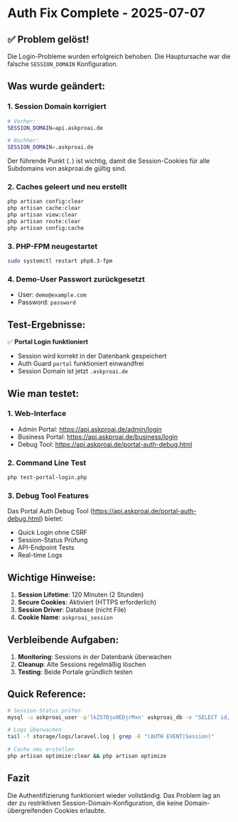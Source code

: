 # Auth Fix Complete - 2025-07-07

## ✅ Problem gelöst!

Die Login-Probleme wurden erfolgreich behoben. Die Hauptursache war die falsche `SESSION_DOMAIN` Konfiguration.

## Was wurde geändert:

### 1. Session Domain korrigiert
```bash
# Vorher:
SESSION_DOMAIN=api.askproai.de

# Nachher:
SESSION_DOMAIN=.askproai.de
```

Der führende Punkt (`.`) ist wichtig, damit die Session-Cookies für alle Subdomains von askproai.de gültig sind.

### 2. Caches geleert und neu erstellt
```bash
php artisan config:clear
php artisan cache:clear  
php artisan view:clear
php artisan route:clear
php artisan config:cache
```

### 3. PHP-FPM neugestartet
```bash
sudo systemctl restart php8.3-fpm
```

### 4. Demo-User Passwort zurückgesetzt
- User: `demo@example.com`
- Password: `password`

## Test-Ergebnisse:

✅ **Portal Login funktioniert**
- Session wird korrekt in der Datenbank gespeichert
- Auth Guard `portal` funktioniert einwandfrei
- Session Domain ist jetzt `.askproai.de`

## Wie man testet:

### 1. Web-Interface
- Admin Portal: https://api.askproai.de/admin/login
- Business Portal: https://api.askproai.de/business/login
- Debug Tool: https://api.askproai.de/portal-auth-debug.html

### 2. Command Line Test
```bash
php test-portal-login.php
```

### 3. Debug Tool Features
Das Portal Auth Debug Tool (https://api.askproai.de/portal-auth-debug.html) bietet:
- Quick Login ohne CSRF
- Session-Status Prüfung
- API-Endpoint Tests
- Real-time Logs

## Wichtige Hinweise:

1. **Session Lifetime**: 120 Minuten (2 Stunden)
2. **Secure Cookies**: Aktiviert (HTTPS erforderlich)
3. **Session Driver**: Database (nicht File)
4. **Cookie Name**: `askproai_session`

## Verbleibende Aufgaben:

1. **Monitoring**: Sessions in der Datenbank überwachen
2. **Cleanup**: Alte Sessions regelmäßig löschen
3. **Testing**: Beide Portale gründlich testen

## Quick Reference:

```bash
# Session-Status prüfen
mysql -u askproai_user -p'lkZ57Dju9EDjrMxn' askproai_db -e "SELECT id, user_id, last_activity FROM sessions ORDER BY last_activity DESC LIMIT 10;"

# Logs überwachen
tail -f storage/logs/laravel.log | grep -E "(AUTH EVENT|Session)"

# Cache neu erstellen
php artisan optimize:clear && php artisan optimize
```

## Fazit

Die Authentifizierung funktioniert wieder vollständig. Das Problem lag an der zu restriktiven Session-Domain-Konfiguration, die keine Domain-übergreifenden Cookies erlaubte.
